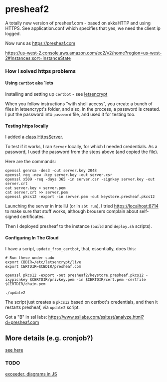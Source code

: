 # presheaf2
A totally new version of presheaf.com - based on akkaHTTP and using HTTPS.
See application.conf which specifies that yes, we need the client ip logged.

Now runs as https://presheaf.com

https://us-west-2.console.aws.amazon.com/ec2/v2/home?region=us-west-2#Instances:sort=instanceState

### How I solved https problems

#### Using `certbot` aka `lets

Installing and setting up `certbot` - see [letsencrypt](https://letsencrypt.org/getting-started/)

When you follow instructions "with shell access", you create a bunch of files in letsencrypt's folder, and also, in the process, a password is created. I put the password into `password` file, and used it for testing too.

#### Testing https locally
I added a [class HttpsServer](https://github.com/vpatryshev/presheaf2/blob/master/src/main/scala/com/presheaf/http/HttpsServer.scala).

To test if it works, I ran `Server` locally, for which I needed credentials. 
As a password, I used the password from the steps above (and copied the file).

Here are the commands:
```shell script
openssl genrsa -des3 -out server.key 2048
openssl req -new -key server.key -out server.csr
openssl x509 -req -days 365 -in server.csr -signkey server.key -out server.crt
cat server.key > server.pem
cat server.crt >> server.pem 
openssl pkcs12 -export -in server.pem -out keystore.presheaf.pkcs12
```

Launching the server in IntelliJ (or in `sbt run`), I tried [https://localhost:8714](https://localhost:8714) to make sure that stuff works, although brousers complain about self-signed certificates.

Then I deployed presheaf to the instance (`build` and `deploy.sh` scripts).

#### Configuring In The Cloud
I have a script, `update_from_certbot`, that, essentially, does this:
```shell script
# Run these under sudo
export CBDIR=/etc/letsencrypt/live
export CERTDIR=$CBDIR/presheaf.com

openssl pkcs12 -export -out presheaf2/keystore.presheaf.pkcs12 -ixypicnkey $CERTDIR/privkey.pem -in $CERTDIR/cert.pem -certfile $CERTDIR/chain.pem

./update2
```

The script just creates a `pkcs12` based on certbot's credentials, and then it restarts presheaf, via `update2` script.

Got a "B" in ssl labs: https://www.ssllabs.com/ssltest/analyze.html?d=presheaf.com

## More details (e.g. cronjob?)
[see here](https://certbot.eff.org/lets-encrypt/ubuntufocal-other)

### TODO
[exceeder, diagrams in JS](https://github.com/exceeder/presheaf/blob/master/public/js/xypic.js)